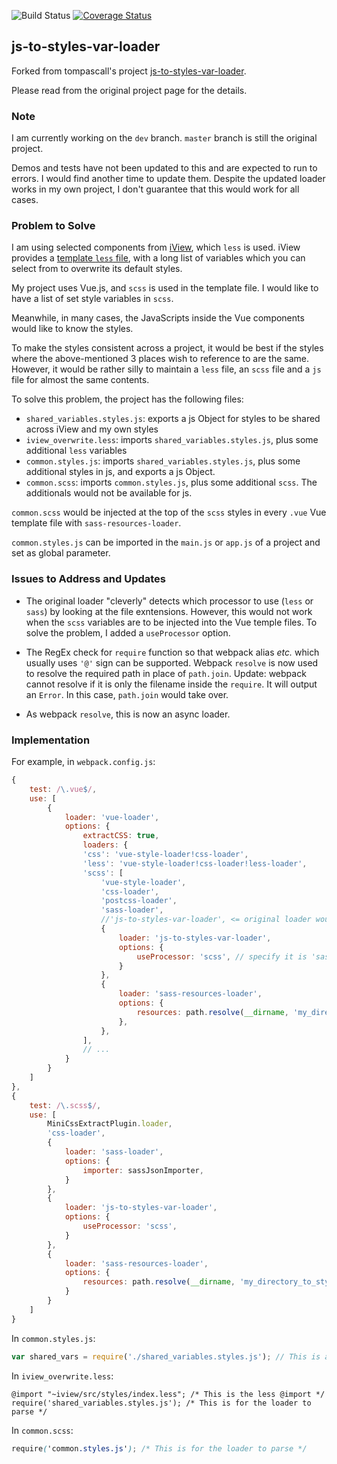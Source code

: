 ![Build Status](https://travis-ci.org/tompascall/js-to-styles-var-loader.svg?branch=master) [![Coverage Status](https://coveralls.io/repos/github/tompascall/js-to-styles-var-loader/badge.svg?branch=master)](https://coveralls.io/github/tompascall/js-to-styles-var-loader?branch=master)

## js-to-styles-var-loader

Forked from tompascall's project [js-to-styles-var-loader](https://github.com/tompascall/js-to-styles-var-loader).

Please read from the original project page for the details.

### Note

I am currently working on the `dev` branch. `master` branch is still the original project.

Demos and tests have not been updated to this and are expected to run to errors. I would find another time to update them. Despite the updated loader works in my own project, I don't guarantee that this would work for all cases.

### Problem to Solve

I am using selected components from [iView](https://www.iviewui.com/docs/guide/start), which `less` is used. iView provides a [template `less` file](https://github.com/iview/iview/blob/2.0/src/styles/custom.less), with a long list of variables which you can select from to overwrite its default styles.

My project uses Vue.js, and `scss` is used in the template file. I would like to have a list of set style variables in `scss`.

Meanwhile, in many cases, the JavaScripts inside the Vue components would like to know the styles.

To make the styles consistent across a project, it would be best if the styles where the above-mentioned 3 places wish to reference to are the same. However, it would be rather silly to maintain a `less` file, an `scss` file and a `js` file for almost the same contents.

To solve this problem, the project has the following files:

- `shared_variables.styles.js`: exports a js Object for styles to be shared across iView and my own styles
- `iview_overwrite.less`: imports `shared_variables.styles.js`, plus some additional `less` variables
- `common.styles.js`: imports `shared_variables.styles.js`, plus some additional styles in js, and exports a js Object.
- `common.scss`: imports `common.styles.js`, plus some additional `scss`. The additionals would not be available for js.

`common.scss` would be injected at the top of the `scss` styles in every `.vue` Vue template file with `sass-resources-loader`.

`common.styles.js` can be imported in the `main.js` or `app.js` of a project and set as global parameter.

### Issues to Address and Updates

- The original loader "cleverly" detects which processor to use (`less` or `sass`) by looking at the file exntensions. However, this would not work when the `scss` variables are to be injected into the Vue temple files. To solve the problem, I added a `useProcessor` option.

- The RegEx check for `require` function so that webpack alias *etc.* which usually uses `'@'` sign can be supported. Webpack `resolve` is now used to resolve the required path in place of `path.join`.
Update: webpack cannot resolve if it is only the filename inside the `require`. It will output an `Error`. In this case, `path.join` would take over.

- As webpack `resolve`, this is now an async loader.

### Implementation

For example, in `webpack.config.js`:
```javascript
{
    test: /\.vue$/,
    use: [
        {
            loader: 'vue-loader',
            options: {
                extractCSS: true,
                loaders: {
                'css': 'vue-style-loader!css-loader',
                'less': 'vue-style-loader!css-loader!less-loader',
                'scss': [
                    'vue-style-loader',
                    'css-loader',
                    'postcss-loader',
                    'sass-loader',
                    //'js-to-styles-var-loader', <= original loader would not work
                    {
                        loader: 'js-to-styles-var-loader',
                        options: {
                            useProcessor: 'scss', // specify it is 'sass', 'scss' or 'less'
                        }
                    },
                    {
                        loader: 'sass-resources-loader',
                        options: {
                            resources: path.resolve(__dirname, 'my_directory_to_styles/common.scss'),
                        },
                    },
                ],
                // ...
            }
        }
    ]
},
{
    test: /\.scss$/,
    use: [
        MiniCssExtractPlugin.loader,
        'css-loader',
        {
            loader: 'sass-loader',
            options: {
                importer: sassJsonImporter,
            }
        },
        {
            loader: 'js-to-styles-var-loader', 
            options: {
                useProcessor: 'scss',
            }
        },
        {
            loader: 'sass-resources-loader',
            options: {
                resources: path.resolve(__dirname, 'my_directory_to_styles/common.scss'),
            }
        }
    ]
}
```
 
In `common.styles.js`:
 
```javascript
var shared_vars = require('./shared_variables.styles.js'); // This is a Node require 
```
 
In `iview_overwrite.less`:
 
 ```less
@import "~iview/src/styles/index.less"; /* This is the less @import */
require('shared_variables.styles.js'); /* This is for the loader to parse */
 ```
 
In `common.scss`:

```scss
require('common.styles.js'); /* This is for the loader to parse */
```
